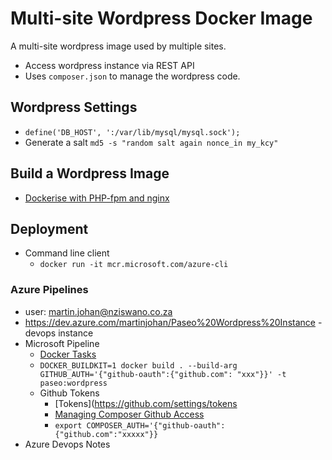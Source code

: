 # Multi-site Wordpress Docker Image
A multi-site wordpress image used by multiple sites.
* Access wordpress instance via REST API
* Uses `composer.json` to manage the wordpress code.
## Wordpress Settings
* `define('DB_HOST', ':/var/lib/mysql/mysql.sock');`
* Generate a salt `md5 -s "random salt again nonce_in my_kcy"`
## Build a Wordpress Image
* [Dockerise with PHP-fpm and nginx](http://geekyplatypus.com/dockerise-your-php-application-with-nginx-and-php7-fpm/)

## Deployment
* Command line client
  * `docker run -it mcr.microsoft.com/azure-cli`
### Azure Pipelines
* user: martin.johan@nziswano.co.za
* https://dev.azure.com/martinjohan/Paseo%20Wordpress%20Instance - devops instance
* Microsoft Pipeline
  * [Docker Tasks](https://docs.microsoft.com/en-us/azure/devops/pipelines/tasks/build/docker?view=azure-devops)
  * `DOCKER_BUILDKIT=1 docker build . --build-arg GITHUB_AUTH='{"github-oauth":{"github.com": "xxx"}}' -t paseo:wordpress`
  * Github Tokens
    * [Tokens](https://github.com/settings/tokens
    *  [Managing Composer Github Access](https://www.previousnext.com.au/blog/managing-composer-github-access-personal-access-tokens)
    * `export COMPOSER_AUTH='{"github-oauth":{"github.com":"xxxxx"}}`
* Azure Devops Notes
